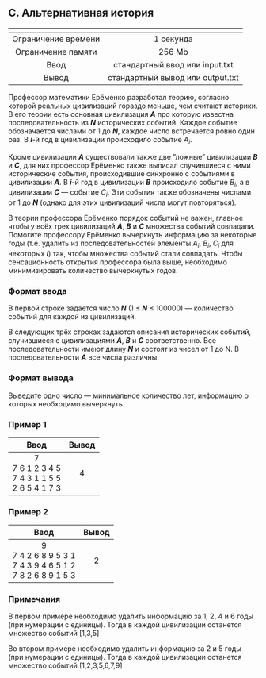 ## C. Альтернативная история

|      <!-- -->       |             <!-- -->             |
|:-------------------:|:--------------------------------:|
| Ограничение времени |            1 секунда             |
| Ограничение памяти  |              256 Mb              |
|        Ввод         |  стандартный ввод или input.txt  |
|        Вывод        | стандартный вывод или output.txt |

Профессор математики Ерёменко разработал теорию, согласно которой реальных цивилизаций гораздо меньше, чем считают
историки. В его теории есть основная цивилизация ___A___ про которую известна последовательность из ___N___ исторических
событий. Каждое событие обозначается числами от 1 до ___N___, каждое число встречается ровно один раз. В ___i___-й год в
цивилизации происходило событие $A_i$.

Кроме цивилизации ___A___ существовали также две ”ложные” цивилизации ___B___ и ___C___, для них профессор Ерёменко
также выписал случившиеся с ними исторические события, происходившие синхронно с событиями в цивилизации ___A___. В
___i___-й год в цивилизации ___B___ происходило событие $B_i$, а в цивилизации ___C___ — событие $C_i$. Эти события
также обозначены числами от 1 до ___N___ (однако для этих цивилизаций числа могут повторяться).

В теории профессора Ерёменко порядок событий не важен, главное чтобы у всёх трех цивилизаций ___A___, ___B___ и ___C___
множества событий совпадали. Помогите профессору Ерёменко вычеркнуть информацию за некоторые годы (т.е. удалить из
последовательностей элементы $A_i$, $B_i$, $C_i$ для некоторых ___i___) так, чтобы множества событий стали совпадать.
Чтобы сенсационность открытия профессора была выше, необходимо минимизировать количество вычеркнутых годов.

### Формат ввода

В первой строке задается число ___N___ (1 ≤ ___N___ ≤ 100000) — количество событий для каждой из цивилизаций.

В следующих трёх строках задаются описания исторических событий, случившиеся с цивилизациями ___A___, ___B___ и ___C___
соответственно. Все последовательности имеют длину ___N___ и состоят из чисел от 1 до N. В последовательности ___A___
все числа различны.

### Формат вывода

Выведите одно число — минимальное количество лет, информацию о которых необходимо вычеркнуть.

### Пример 1

|                         Ввод                         | Вывод |
|:----------------------------------------------------:|:-----:|
| 7<br>7 6 1 2 3 4 5<br>7 4 3 1 1 5 5<br>2 6 5 4 1 7 3 |   4   |

### Пример 2

|                               Ввод                               | Вывод |
|:----------------------------------------------------------------:|:-----:|
| 9<br>7 4 2 6 8 9 5 3 1<br>7 4 3 9 4 6 5 1 2<br>7 8 2 6 8 9 1 5 3 |   2   |

### Примечания

В первом примере необходимо удалить информацию за 1, 2, 4 и 6 годы (при нумерации с единицы). Тогда в каждой цивилизации
останется множество событий [1,3,5]

Во втором примере необходимо удалить информацию за 2 и 5 годы (при нумерации с единицы). Тогда в каждой цивилизации
останется множество событий [1,2,3,5,6,7,9]